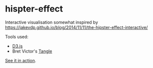 hispter-effect
==============

Interactive visualisation somewhat inspired by https://jakevdp.github.io/blog/2014/11/11/the-hipster-effect-interactive/

Tools used:
- [D3.js](http://d3js.org)
- Bret Victor's [Tangle](http://worrydream.com/Tangle/)

[See it in action](http://vgrichina.github.io/hispter-effect/).
